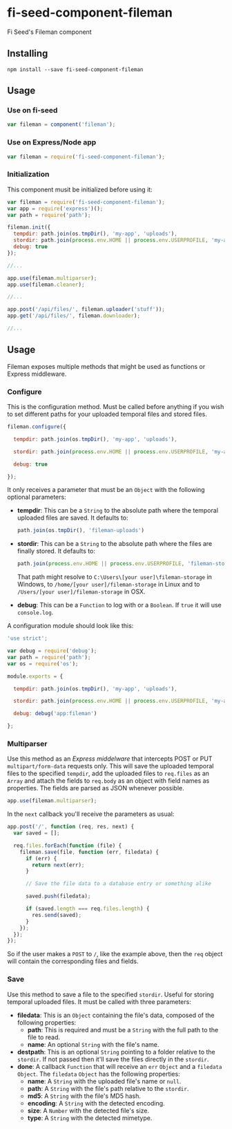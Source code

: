 # fi-seed-component-fileman
Fi Seed's Fileman component

## Installing

```
npm install --save fi-seed-component-fileman
```

## Usage
### Use on fi-seed

```js
var fileman = component('fileman');
```

### Use on Express/Node app

```js
var fileman = require('fi-seed-component-fileman');
```

### Initialization
This component musit be initialized before using it:

```js
var fileman = require('fi-seed-component-fileman');
var app = require('express')();
var path = require('path');

fileman.init({
  tempdir: path.join(os.tmpDir(), 'my-app', 'uploads'),
  stordir: path.join(process.env.HOME || process.env.USERPROFILE, 'my-app', 'storage'),
  debug: true
});

//...

app.use(fileman.multiparser);
app.use(fileman.cleaner);

//...

app.post('/api/files/', fileman.uploader('stuff'));
app.get('/api/files/', fileman.downloader);

//...
```
## Usage
Fileman exposes multiple methods that might be used as functions or Express middleware.

### Configure
This is the configuration method. Must be called before anything if you wish to set different paths for your uploaded temporal files and stored files.

```js
fileman.configure({

  tempdir: path.join(os.tmpDir(), 'my-app', 'uploads'),

  stordir: path.join(process.env.HOME || process.env.USERPROFILE, 'my-app', 'storage'),

  debug: true

});
```

It only receives a parameter that must be an `Object` with the following optional parameters:
- **tempdir**: This can be a `String` to the absolute path where the temporal uploaded files are saved. It defaults to:
  ```js
  path.join(os.tmpDir(), 'fileman-uploads')
  ```
- **stordir**: This can be a `String` to the absolute path where the files are finally stored. It defaults to:
  ```js
  path.join(process.env.HOME || process.env.USERPROFILE, 'fileman-storage')
  ```
  That path might resolve to `C:\Users\[your user]\fileman-storage` in Windows, to `/home/[your user]/fileman-storage` in Linux and to `/Users/[your user]/fileman-storage` in OSX.

- **debug**: This can be a `Function` to log with or a `Boolean`. If `true` it will use `console.log`.

A configuration module should look like this:
```js
'use strict';

var debug = require('debug');
var path = require('path');
var os = require('os');

module.exports = {

  tempdir: path.join(os.tmpDir(), 'my-app', 'uploads'),

  stordir: path.join(process.env.HOME || process.env.USERPROFILE, 'my-app', 'storage'),

  debug: debug('app:fileman')

};
```

### Multiparser
Use this method as an *Express middelware* that intercepts POST or PUT `multipart/form-data` requests only. This will save the uploaded temporal files to the specified `tempdir`, add the uploaded files to `req.files` as an `Array` and attach the fields to `req.body` as an object with field names as properties. The fields are parsed as JSON whenever possible.

```js
app.use(fileman.multiparser);
```

In the `next` callback you'll receive the parameters as usual:

```js
app.post('/', function (req, res, next) {
  var saved = [];

  req.files.forEach(function (file) {
    fileman.save(file, function (err, filedata) {
      if (err) {
        return next(err);
      }

      // Save the file data to a database entry or something alike

      saved.push(filedata);

      if (saved.length === req.files.length) {
        res.send(saved);
      }
    });
  });
});
```
So if the user makes a `POST` to `/`, like the example above, then the `req` object will contain the corresponding files and fields.

### Save
Use this method to save a file to the specified `stordir`. Useful for storing temporal uploaded files. It must be called with three parameters:

  - **filedata**: This is an `Object` containing the file's data, composed of the following properties:
    - **path**: This is required and must be a `String` with the full path to the file to read.
    - **name**: An optional `String` with the file's name.
  - **destpath**: This is an optional `String` pointing to a folder relative to the `stordir`. If not passed then it'll save the files directly in the `stordir`.
  - **done**: A callback `Function` that will receive an `err` `Object` and a `filedata` `Object`. The `filedata` `Object` has the following properties:
    - **name**: A `String` with the uploaded file's name or `null`.
    - **path**: A `String` with the file's path relative to the `stordir`.
    - **md5**: A `String` with the file's MD5 hash.
    - **encoding**: A `String` with the detected encoding.
    - **size**: A `Number` with the detected file's size.
    - **type**: A `String` with the detected mimetype.
